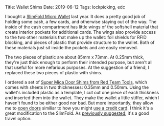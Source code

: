 Title: Wallet Shims
Date: 2019-06-12
Tags: lockpicking, edc

I bought a [SlimFold Micro Wallet](https://www.slimfoldwallet.com/products/thin-wallet-micro-soft-shell) last year. It does a pretty good job of holding some cash, a few cards, and otherwise staying out of the way. The inside of the cash compartment has little wings of the softshell material that create interior pockets for additional cards. The wings also provide access to the two other materials that make up the wallet: foil shields for RFID blocking, and pieces of plastic that provide structure to the wallet. Both of these materials just sit inside the pockets and are easily removed.

The two pieces of plastic are about 85mm x 73mm. At 0.25mm thick, they're just thick enough to perform their intended purpose, but aren't all that useful for more nefarious purposes. At the suggestion of a friend, I replaced these two pieces of plastic with shims.

I ordered a set of [Super Mica Door Shims from Red Team Tools](https://redteamtools.com/super-mica-door-shims), which comes with sheets in two thicknesses: 0.35mm and 0.50mm. Using the wallet's included plastic as a template, I cut out one piece of each thickness and inserted them into the wallet. They make the wallet a little stiffer, which I haven't found to be either good nor bad. But more importantly, they allow me to [open doors](https://www.youtube.com/watch?v=yPKjZIhitqc) similiar to how you might [use a credit card](https://www.wikihow.com/Open-a-Door-with-a-Credit-Card). I think it's a great modification to the SlimFold. As [previously suggested](/2018/11/bogota-pi/), it's a good travel option.
